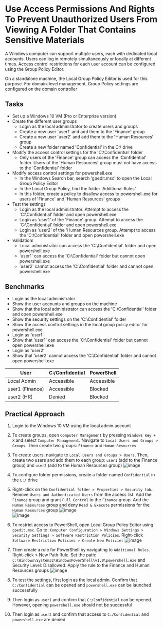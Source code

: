 # Use Access Permissions And Rights To Prevent Unauthorized Users From Viewing A Folder That Contains Sensitive Materials
A Windows computer can support multiple users, each with dedicated local accounts. Users can log in remotely simultaneously or locally at different times. Access control restrictions for each user account can be configured using the Group Policy Editor. 

On a standalone machine, the Local Group Policy Editor is used for this purpose. For domain-level management, Group Policy settings are configured on the domain controller


## Tasks
- Set up a Windows 10 VM (Pro or Enterprise version)
- Create the different user groups
  - Login as the local administrator to create users and groups
  - Create a new user 'user1' and add them to the 'Finance' group
  - Create a new user 'user2' and add them to the 'Human Resources' group
  - Create a new folder named 'Confidential' in the C:\ drive
- Modify the access control settings for the 'C:\Confidential' folder
  - Only users of the 'Finance' group can access the 'Confidential' folder. Users of the 'Human Resources' group must not have access to the 'Confidential' folder
- Modify access control settings for powershell.exe
  - In the Windows Search bar, search 'gpedit.msc' to open the Local Group Policy Editor
  - In the Local Group Policy, find the folder 'Additional Rules'
  - In this folder, create a policy to disallow access to powershell.exe for users of 'Finance' and 'Human Resources' groups
- Test the settings
  - Login as the local administrator. Attempt to access the 'C:\Confidential' folder and open powershell.exe
  - Login as 'user1' of the 'Finance' group. Attempt to access the 'C:\Confidential' folder and open powershell.exe
  - Login as 'user2' of the 'Human Resources group. Attempt to access the 'C:\Confidential' folder and open powershell.exe
- Validatiom
  - Local administrator can access the 'C:\Confidential' folder and open powershell.exe
  - 'user1' can access the 'C:\Confidential' folder but cannot open powershell.exe
  - 'user2' cannot access the 'C:\Confidential' folder and cannot open powershell.exe

## Benchmarks
- Login as the local administrator
- Show the user accounts and groups on the machine
- Show that the local administrator can access the 'C:\Confidential' folder and open powershell.exe
- Show the security settings on the 'C:\Confidential' folder
- Show the access control settings in the local group policy editor for powershell.exe
- Login as 'user1'
- Show that 'user1' can access the 'C:\Confidential' folder but cannot open powershell.exe
- Login as 'user2'
- Show that 'user2' cannot access the 'C:\Confidential' folder and cannot open powershell.exe

|User           |C:/Confidential|PowerShell|
|---------------|---------------|----------|
|Local Admin    |Accessible     |Accessible|
|user1 (Finance)|Accessible     |Blocked   |
|user2 (HR)     |Denied         |Blocked   |


## Practical Approach
1. Login to the Windows 10 VM using the local admin account
2. To create groups, open `Computer Management` by pressing `Windows Key + X` and select `Computer Management`. Navigate to `Local Users and Groups > Groups`. Then create two groups: `Finance` and `Human Resources`
3. To create users, navigate to `Local Users and Groups > Users`. Then, create two users and add them to each group: `user1` (add to the Finance group) and `user2` (add to the Human Resources group)
   ![image](https://github.com/user-attachments/assets/241dbbd0-f5aa-4305-b7f9-688919592ad0)
4. To configure folder permissions, create a folder named `Confidential` in the `C:/` drive
5. Right-click on the `Confidential folder > Properties > Security tab`. Remove `Users and Authenticated Users` from the access list. Add the `Finance` group and grant `Full Control` to the `Finance` group. Add the `Human Resources` group and deny `Read & Execute` permissions for the `Human Resources` group
   ![image](https://github.com/user-attachments/assets/b6cfad18-4714-4a33-b854-a77f441e85ab)
   <br/>
   ![image](https://github.com/user-attachments/assets/7fe95534-29ba-49f9-b23a-89bfa4fa5631)

6. To restrict access to PowerShell, open Local Group Policy Editor using `gpedit.msc`. Go to: `Computer Configuration > Windows Settings > Security Settings > Software Restriction Policies`. Right-click `Software Restriction Policies > Create New Policies`
   ![image](https://github.com/user-attachments/assets/b68af833-6ffe-4214-8199-f11d555dccf3)

7. Then create a rule for PowerShell by navigating to `Additional Rules`. Right-click > New Path Rule. Set the path: `C:\Windows\System32\WindowsPowerShell\v1.0\powershell.exe` and Security Level: Disallowed. Apply the rule to the Finance and Human Resources groups
   ![image](https://github.com/user-attachments/assets/9254db14-3e62-4474-9d1e-ead92cd44fe9)

8. To test the settings, first login as the local admin. Confirm that `C:/Confidential` can be opened and `powershell.exe` can be launched successfully
9. Then login as `user1` and confirm that `C:/Confidential` can be opened. However, opening `powershell.exe` should not be successful
10. Then login as `user2` and confirm that access to `C:/Confidential` and `powershell.exe` are denied

